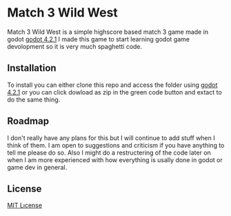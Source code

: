 # Match 3 Wild West

Match 3 Wild West is a simple highscore based match 3 game made in godot [godot 4.2.1](https://godotengine.org/download/archive/4.2.1-stable/) I made this game to start learning godot game devolopment so it is very much spaghetti code.

## Installation

To install you can either clone this repo and access the folder using [godot 4.2.1](https://godotengine.org/download/archive/4.2.1-stable/) or you can click dowload as zip in the green code button and extact to do the same thing.

## Roadmap

I don't really have any plans for this but I will continue to add stuff when I think of them. I am open to suggestions and criticism if you have anything to tell me please do so. Also I might do a restructering of the code later on when I am more experienced with how everything is usally done in godot or game dev in general.

## License

[MIT Lıcense](LICENSE)